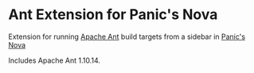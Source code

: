 # Ant Extension for Panic's Nova

Extension for running [Apache Ant](https://ant.apache.org/) build targets from a sidebar in [Panic's Nova](https://nova.app/)

Includes Apache Ant 1.10.14.
